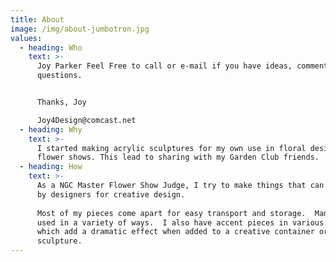 ```yaml
---
title: About
image: /img/about-jumbotron.jpg
values:
  - heading: Who
    text: >-
      Joy Parker Feel Free to call or e-mail if you have ideas, comments, or
      questions.  


      Thanks, Joy

      Joy4Design@comcast.net
  - heading: Why
    text: >-
      I started making acrylic sculptures for my own use in floral design for
      flower shows. This lead to sharing with my Garden Club friends.
  - heading: How
    text: >-
      As a NGC Master Flower Show Judge, I try to make things that can be used
      by designers for creative design. 
       
      Most of my pieces come apart for easy transport and storage.  Many can be
      used in a variety of ways.  I also have accent pieces in various colors
      which add a dramatic effect when added to a creative container or metal
      sculpture.
---
```


